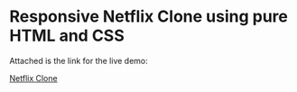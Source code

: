 <h1> Responsive Netflix Clone using pure HTML and CSS</h1>

<p> Attached is the link for the live demo:</p>
<a href="https://responsive-netflix-web-clone.netlify.app/"> Netflix Clone</a>
